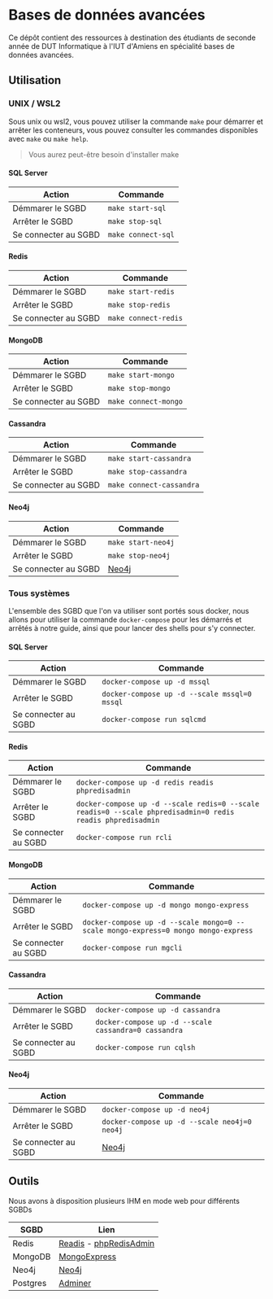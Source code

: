 Bases de données avancées
=========================

Ce dépôt contient des ressources à destination des étudiants de seconde année de DUT Informatique à l'IUT d'Amiens en spécialité bases de données avancées.

Utilisation
-----------

### UNIX / WSL2

Sous unix ou wsl2, vous pouvez utiliser la commande `make` pour démarrer et arrêter les conteneurs, vous pouvez consulter les commandes disponibles avec `make` ou `make help`.

> Vous aurez peut-être besoin d'installer make

#### SQL Server

| Action               | Commande           |
|----------------------|--------------------|
| Démmarer le SGBD     | `make start-sql`   |
| Arrêter le SGBD      | `make stop-sql`    |
| Se connecter au SGBD | `make connect-sql` |

#### Redis

| Action               | Commande             |
|----------------------|----------------------|
| Démmarer le SGBD     | `make start-redis`   |
| Arrêter le SGBD      | `make stop-redis`    |
| Se connecter au SGBD | `make connect-redis` |

#### MongoDB

| Action               | Commande             |
|----------------------|----------------------|
| Démmarer le SGBD     | `make start-mongo`   |
| Arrêter le SGBD      | `make stop-mongo`    |
| Se connecter au SGBD | `make connect-mongo` |

#### Cassandra

| Action               | Commande                 |
|----------------------|--------------------------|
| Démmarer le SGBD     | `make start-cassandra`   |
| Arrêter le SGBD      | `make stop-cassandra`    |
| Se connecter au SGBD | `make connect-cassandra` |

#### Neo4j

| Action               | Commande                       |
|----------------------|--------------------------------|
| Démmarer le SGBD     | `make start-neo4j`             |
| Arrêter le SGBD      | `make stop-neo4j`              |
| Se connecter au SGBD | [Neo4j](http://127.0.0.1:7474) |

### Tous systèmes

L'ensemble des SGBD que l'on va utiliser sont portés sous docker, nous allons pour utiliser la commande `docker-compose` pour les démarrés et arrêtés à notre guide, ainsi que pour lancer des shells pour s'y connecter.

#### SQL Server

| Action               | Commande                                     |
|----------------------|----------------------------------------------|
| Démmarer le SGBD     | `docker-compose up -d mssql`                 |
| Arrêter le SGBD      | `docker-compose up -d --scale mssql=0 mssql` |
| Se connecter au SGBD | `docker-compose run sqlcmd`                  |

#### Redis

| Action               | Commande                                                                                                   |
|----------------------|------------------------------------------------------------------------------------------------------------|
| Démmarer le SGBD     | `docker-compose up -d redis readis phpredisadmin`                                                          |
| Arrêter le SGBD      | `docker-compose up -d --scale redis=0 --scale readis=0 --scale phpredisadmin=0 redis readis phpredisadmin` |
| Se connecter au SGBD | `docker-compose run rcli`                                                                                  |

#### MongoDB

| Action               | Commande                                                                           |
|----------------------|------------------------------------------------------------------------------------|
| Démmarer le SGBD     | `docker-compose up -d mongo mongo-express`                                         |
| Arrêter le SGBD      | `docker-compose up -d --scale mongo=0 --scale mongo-express=0 mongo mongo-express` |
| Se connecter au SGBD | `docker-compose run mgcli`                                                         |

#### Cassandra

| Action               | Commande                                             |
|----------------------|------------------------------------------------------|
| Démmarer le SGBD     | `docker-compose up -d cassandra`                     |
| Arrêter le SGBD      | `docker-compose up -d --scale cassandra=0 cassandra` |
| Se connecter au SGBD | `docker-compose run cqlsh`                           |

#### Neo4j

| Action               | Commande                                     |
|----------------------|----------------------------------------------|
| Démmarer le SGBD     | `docker-compose up -d neo4j`                 |
| Arrêter le SGBD      | `docker-compose up -d --scale neo4j=0 neo4j` |
| Se connecter au SGBD | [Neo4j](http://127.0.0.1:7474)               |

Outils
------

Nous avons à disposition plusieurs IHM en mode web pour différents SGBDs

| SGBD       | Lien                                                                       |
|------------|----------------------------------------------------------------------------|
| Redis      | [Readis](http://127.0.0.1:8080/) - [phpRedisAdmin](http://127.0.0.1:8081/) |
| MongoDB    | [MongoExpress](http://127.0.0.1:8082)                                      |
| Neo4j      | [Neo4j](http://127.0.0.1:7474)                                             |
| Postgres   | [Adminer](http://127.0.0.1:8083)                                           |
